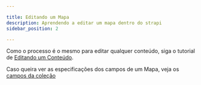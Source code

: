 ```yaml
---

title: Editando um Mapa
description: Aprendendo a editar um mapa dentro do strapi
sidebar_position: 2

---
```


Como o processo é o mesmo para editar qualquer conteúdo, siga o tutorial de [Editando um Conteúdo](/docs/strapi/iniciando-gerenciamento#editando-um-conteúdo).

Caso queira ver as especificações dos campos de um Mapa, veja os [campos da coleção](/docs/strapi/mapas/criar#campos)

